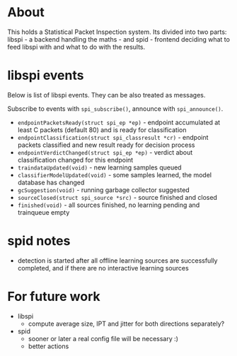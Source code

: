 About
=====

This holds a Statistical Packet Inspection system. Its divided into two parts: libspi - a backend handling the maths -
and spid - frontend deciding what to feed libspi with and what to do with the results.

libspi events
=============

Below is list of libspi events. They can be also treated as messages.

Subscribe to events with `spi_subscribe()`, announce with `spi_announce()`.

* `endpointPacketsReady(struct spi_ep *ep)` - endpoint accumulated at least C packets (default 80) and
  is ready for classification
* `endpointClassification(struct spi_classresult *cr)` - endpoint packets classified and new result ready
  for decision process
* `endpointVerdictChanged(struct spi_ep *ep)` - verdict about classification changed for this endpoint
* `traindataUpdated(void)` - new learning samples queued
* `classifierModelUpdated(void)` - some samples learned, the model database has changed
* `gcSuggestion(void)` - running garbage collector suggested
* `sourceClosed(struct spi_source *src)` - source finished and closed
* `finished(void)` - all sources finished, no learning pending and trainqueue empty

spid notes
==========

* detection is started after all offline learning sources are successfully completed, and if there are no interactive learning
  sources

For future work
===============

* libspi
  * compute average size, IPT and jitter for both directions separately?
* spid
  * sooner or later a real config file will be necessary :)
  * better actions
